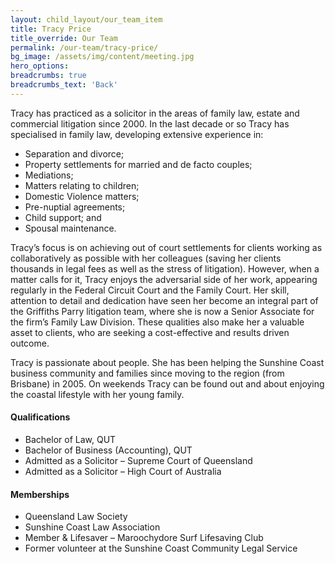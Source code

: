 ```yaml
---
layout: child_layout/our_team_item
title: Tracy Price
title_override: Our Team
permalink: /our-team/tracy-price/
bg_image: /assets/img/content/meeting.jpg
hero_options:
breadcrumbs: true
breadcrumbs_text: 'Back'
---
```


Tracy has practiced as a solicitor in the areas of family law, estate and commercial litigation since 2000.  In the last decade or so Tracy has specialised in family law, developing extensive experience in:

* Separation and divorce;
* Property settlements for married and de facto couples;
* Mediations;
* Matters relating to children;
* Domestic Violence matters;
* Pre-nuptial agreements;
* Child support; and
* Spousal maintenance.

Tracy’s focus is on achieving out of court settlements for clients working as collaboratively as possible with her colleagues (saving her clients thousands in legal fees as well as the stress of litigation). However, when a matter calls for it, Tracy enjoys the adversarial side of her work, appearing regularly in the Federal Circuit Court and the Family Court.  Her skill, attention to detail and dedication have seen her become an integral part of the Griffiths Parry litigation team, where she is now a Senior Associate for the firm’s Family Law Division. These qualities also make her a valuable asset to clients, who are seeking a cost-effective and results driven outcome.

Tracy is passionate about people. She has been helping the Sunshine Coast business community and families since moving to the region (from Brisbane) in 2005. On weekends Tracy can be found out and about enjoying the coastal lifestyle with her young family.

#### Qualifications
* Bachelor of Law, QUT
* Bachelor of Business (Accounting), QUT
* Admitted as a Solicitor – Supreme Court of Queensland
* Admitted as a Solicitor – High Court of Australia

#### Memberships
* Queensland Law Society
* Sunshine Coast Law Association
* Member & Lifesaver – Maroochydore Surf Lifesaving Club
* Former volunteer at the Sunshine Coast Community Legal Service